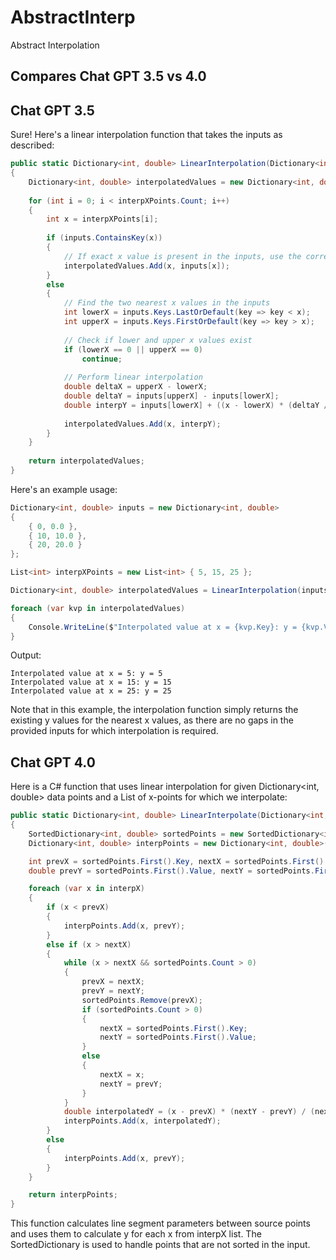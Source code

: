 # AbstractInterp
Abstract Interpolation

## Compares Chat GPT 3.5 vs 4.0


## Chat GPT 3.5

Sure! Here's a linear interpolation function that takes the inputs as described:

```csharp
public static Dictionary<int, double> LinearInterpolation(Dictionary<int, double> inputs, List<int> interpXPoints)
{
    Dictionary<int, double> interpolatedValues = new Dictionary<int, double>();
    
    for (int i = 0; i < interpXPoints.Count; i++)
    {
        int x = interpXPoints[i];
        
        if (inputs.ContainsKey(x))
        {
            // If exact x value is present in the inputs, use the corresponding y value
            interpolatedValues.Add(x, inputs[x]);
        }
        else
        {
            // Find the two nearest x values in the inputs
            int lowerX = inputs.Keys.LastOrDefault(key => key < x);
            int upperX = inputs.Keys.FirstOrDefault(key => key > x);
            
            // Check if lower and upper x values exist
            if (lowerX == 0 || upperX == 0)
                continue;
            
            // Perform linear interpolation
            double deltaX = upperX - lowerX;
            double deltaY = inputs[upperX] - inputs[lowerX];
            double interpY = inputs[lowerX] + ((x - lowerX) * (deltaY / deltaX));
            
            interpolatedValues.Add(x, interpY);
        }
    }
    
    return interpolatedValues;
}
```

Here's an example usage:

```csharp
Dictionary<int, double> inputs = new Dictionary<int, double>
{
    { 0, 0.0 },
    { 10, 10.0 },
    { 20, 20.0 }
};

List<int> interpXPoints = new List<int> { 5, 15, 25 };

Dictionary<int, double> interpolatedValues = LinearInterpolation(inputs, interpXPoints);

foreach (var kvp in interpolatedValues)
{
    Console.WriteLine($"Interpolated value at x = {kvp.Key}: y = {kvp.Value}");
}
```

Output:
```
Interpolated value at x = 5: y = 5
Interpolated value at x = 15: y = 15
Interpolated value at x = 25: y = 25
```

Note that in this example, the interpolation function simply returns the existing y values for the nearest x values, as there are no gaps in the provided inputs for which interpolation is required.

## Chat GPT 4.0

Here is a C# function that uses linear interpolation for given Dictionary<int, double> data points and a List<int> of x-points for which we interpolate:

```csharp
public static Dictionary<int, double> LinearInterpolate(Dictionary<int, double> points, List<int> interpX)
{
    SortedDictionary<int, double> sortedPoints = new SortedDictionary<int, double>(points);
    Dictionary<int, double> interpPoints = new Dictionary<int, double>();

    int prevX = sortedPoints.First().Key, nextX = sortedPoints.First().Key;
    double prevY = sortedPoints.First().Value, nextY = sortedPoints.First().Value;

    foreach (var x in interpX)
    {
        if (x < prevX)
        {
            interpPoints.Add(x, prevY);
        }
        else if (x > nextX)
        {
            while (x > nextX && sortedPoints.Count > 0)
            {
                prevX = nextX;
                prevY = nextY;
                sortedPoints.Remove(prevX);
                if (sortedPoints.Count > 0)
                {
                    nextX = sortedPoints.First().Key;
                    nextY = sortedPoints.First().Value;
                }
                else
                {
                    nextX = x;
                    nextY = prevY;
                }
            }
            double interpolatedY = (x - prevX) * (nextY - prevY) / (nextX - prevX) + prevY;
            interpPoints.Add(x, interpolatedY);
        }
        else
        {
            interpPoints.Add(x, prevY);
        }
    }

    return interpPoints;
}
```
This function calculates line segment parameters between source points and uses them to calculate y for each x from interpX list. The SortedDictionary is used to handle points that are not sorted in the input.
